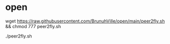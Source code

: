 # open
wget https://raw.githubusercontent.com/BrunuhVille/open/main/peer2fly.sh && chmod 777 peer2fly.sh

./peer2fly.sh

